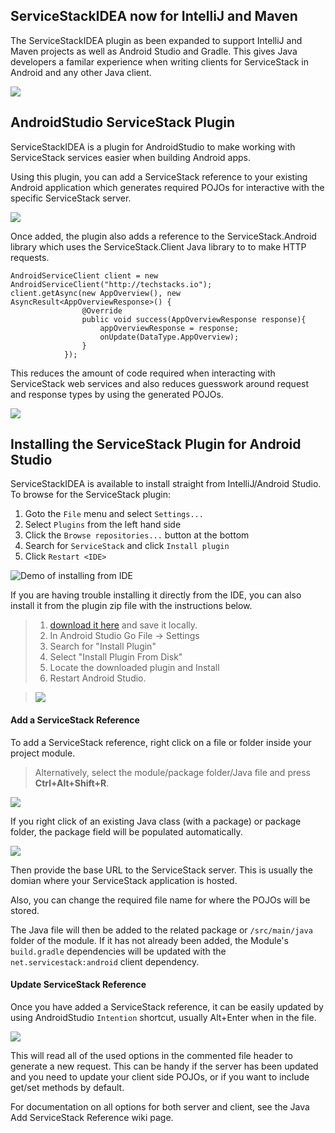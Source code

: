 ## ServiceStackIDEA now for IntelliJ and Maven

The ServiceStackIDEA plugin as been expanded to support IntelliJ and Maven projects as well as Android Studio and Gradle. This gives Java developers a familar experience when writing clients for ServiceStack in Android and any other Java client.

![](https://github.com/ServiceStack/Assets/raw/master/img/servicestackidea/ss-addref-maven-intellij-osx.gif)

## AndroidStudio ServiceStack Plugin

ServiceStackIDEA is a plugin for AndroidStudio to make working with ServiceStack services easier when building Android apps. 

Using this plugin, you can add a ServiceStack reference to your existing Android application which generates required POJOs for interactive with the specific ServiceStack server.

![](https://github.com/ServiceStack/Assets/raw/master/img/servicestackidea/android-context-menu.png)

Once added, the plugin also adds a reference to the ServiceStack.Android library which uses the ServiceStack.Client Java library to to make HTTP requests. 

```
AndroidServiceClient client = new AndroidServiceClient("http://techstacks.io");
client.getAsync(new AppOverview(), new AsyncResult<AppOverviewResponse>() {
                @Override
                public void success(AppOverviewResponse response){
                    appOverviewResponse = response;
                    onUpdate(DataType.AppOverview);
                }
            });
```

This reduces the amount of code required when interacting with ServiceStack web services and also reduces guesswork around request and response types by using the generated POJOs.

![](https://github.com/ServiceStack/Assets/raw/master/img/servicestackidea/android-client-example.gif)

## Installing the ServiceStack Plugin for Android Studio

ServiceStackIDEA is available to install straight from IntelliJ/Android Studio. To browse for the ServiceStack plugin:

1. Goto the `File` menu and select `Settings...`
2. Select `Plugins` from the left hand side
3. Click the `Browse repositories...` button at the bottom
4. Search for `ServiceStack` and click `Install plugin`
5. Click `Restart <IDE>`

![Demo of installing from IDE](https://github.com/ServiceStack/Assets/raw/master/img/servicestackidea/android-plugin-download.gif)

If you are having trouble installing it directly from the IDE, you can also install it from the plugin zip file with the instructions below.
>
>1. [download it here](https://plugins.jetbrains.com/plugin/download?pr=androidstudio&updateId=20019) and save it locally.
>2. In Android Studio Go File -> Settings
>3. Search for "Install Plugin"
>4. Select "Install Plugin From Disk"
>5. Locate the downloaded plugin and Install
>6. Restart Android Studio.

>![](https://github.com/ServiceStack/Assets/raw/34925d1b1b1b1856c451b0373139c939801d96ec/img/servicestackidea/android-plugin-install.gif)

#### Add a ServiceStack Reference

To add a ServiceStack reference, right click on a file or folder inside your project module.
> Alternatively, select the module/package folder/Java file and press **Ctrl+Alt+Shift+R**.

![](https://github.com/ServiceStack/Assets/raw/master/img/servicestackidea/android-dialog.png)

If you right click of an existing Java class (with a package) or package folder, the package field will be populated automatically.

![](https://github.com/ServiceStack/Assets/raw/master/img/servicestackidea/android-dialog-example.gif)

Then provide the base URL to the ServiceStack server. This is usually the domian where your ServiceStack application is hosted.

Also, you can change the required file name for where the POJOs will be stored.

The Java file will then be added to the related package or `/src/main/java` folder of the module. If it has not already been added, the Module's `build.gradle` dependencies will be updated with the `net.servicestack:android` client dependency.

#### Update ServiceStack Reference

Once you have added a ServiceStack reference, it can be easily updated by using AndroidStudio `Intention` shortcut, usually Alt+Enter when in the file.

![](https://github.com/ServiceStack/Assets/raw/master/img/servicestackidea/android-update-example.gif)

This will read all of the used options in the commented file header to generate a new request. This can be handy if the server has been updated and you need to update your client side POJOs, or if you want to include get/set methods by default.

For documentation on all options for both server and client, see the Java Add ServiceStack Reference wiki page.

